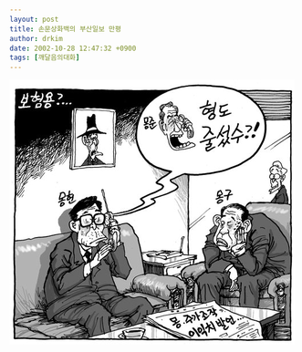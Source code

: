 ```yaml
---
layout: post
title: 손문상화백의 부산일보 만평
author: drkim
date: 2002-10-28 12:47:32 +0900
tags: [깨달음의대화]
---
```

![](.//files/attach/images/198/588/1035776852.jpg)